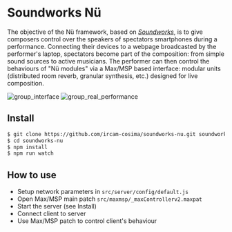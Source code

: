 # Soundworks Nü
The objective of the Nü framework, based on [*Soundworks*](https://github.com/collective-soundworks/soundworks/), is to give composers control over the speakers of spectators smartphones during a performance. Connecting their devices to a webpage broadcasted by the performer's laptop, spectators become part of the composition: from simple sound sources to active musicians. The performer can then control the behaviours of "Nü modules" via a Max/MSP based interface: modular units (distributed room reverb, granular synthesis, etc.) designed for live composition.

[//]: # (For a complete documentation of the *Soundworks* framework, please refer to http://collective-soundworks.github.io/soundworks/.)

![group_interface](https://cloud.githubusercontent.com/assets/1186926/21421849/4d68fbcc-c835-11e6-94aa-308a2f7ca991.png)
![group_real_performance](https://cloud.githubusercontent.com/assets/1186926/21421854/5414aeb2-c835-11e6-8870-699ff9d4969d.png)

## Install

```sh
$ git clone https://github.com/ircam-cosima/soundworks-nu.git soundworks-nu
$ cd soundworks-nu
$ npm install
$ npm run watch
```

## How to use

* Setup network parameters in `src/server/config/default.js`
* Open Max/MSP main patch `src/maxmsp/_maxControllerv2.maxpat`
* Start the server (see Install)
* Connect client to server
* Use Max/MSP patch to control client's behaviour